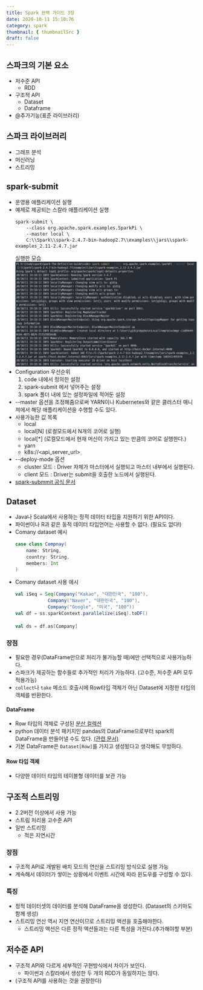 ```yaml
---
title: Spark 완벽 가이드 3장
date: 2020-10-11 15:10:76
category: spark
thumbnail: { thumbnailSrc }
draft: false
---
```


## 스파크의 기본 요소
+ 저수준 API
    + RDD
+ 구조적 API
    + Dataset
    + Dataframe
+ @추가기능(표준 라이브러리)

## 스파크 라이브러리
+ 그래프 분석
+ 머신러닝
+ 스트리밍

## spark-submit
+ 운영용 애플리케이션 실행
+ 예제로 제공되는 스칼라 애플리케이션 실행
    ```shell
    spark-submit \
        --class org.apache.spark.examples.SparkPi \
        --master local \
        C:\\Spark\\spark-2.4.7-bin-hadoop2.7\\examples\\jars\\spark-examples_2.11-2.4.7.jar
    ```
    실행한 모습
    ![spark-submit-test](./spark-submit-test.png)
+ Configuration 우선순위
    1. code 내에서 정의한 설정
    2. spark-submit 에서 넣어주는 설정
    3. spark 폴더 내에 있는 설정파일에 적어둔 설정
+  --master 옵션을 조정해줌으로써 YARN이나 Kubernetes와 같은 클러스터 매니져에서 해당 애플리케이션을 수행할 수도 있다.
+  사용가능한 값 목록
    + local
    + local[N] (로컬모드에서 N개의 코어로 실행)
    + local[*] (로컬모드에서 현재 머신이 가지고 있는 만큼의 코어로 실행한다.)
    + yarn
    + k8s://<api_server_url>
+  --deploy-mode 옵션
    + cluster 모드 : Driver 자체가 마스터에서 실행되고 마스터 내부에서 실행된다.
    + client 모드 : Driver는 submit을 호출한 노드에서 실행된다.
+ [spark-submmit 공식 문서](https://spark.apache.org/docs/latest/submitting-applications.html)

## Dataset
+ Java나 Scala에서 사용하는 정적 데이터 타입을 지원하기 위한 API이다.
+ 파이썬이나 R과 같은 동적 데이터 타입언어는 사용할 수 없다. (필요도 없다!)
+ Comany dataset 예시
    ```scala
    case class Compnay(
        name: String,
        country: String,
        members: Int
    )
    ```
+ Comany dataset 사용 에시
    ```scala
    val iSeq = Seq(Company("Kakao", "대한민국", "100"), 
                Company("Naver", "대한민국", "100"), 
                Company("Google", "미국", "100"))
    val df = ss.sparkContext.parallelize(iSeq).toDF()

    val ds = df.as[Company] 
    ```

### 장점
+ 필요한 경우(DataFrame만으로 처리가 불가능할 때)에만 선택적으로 사용가능하다.
+ 스파크가 제공하는 함수들로 추가적인 처리가 가능하다. (고수준, 저수준 API 모두 적용가능)
+ `collect`나 `take` 메소드 호출시에 Row타입 객체가 아닌 Dataset에 지정한 타입의 객체를 반환한다.  

#### DataFrame
+ Row 타입의 객체로 구성된 [분산 컬렉션](https://spark.apache.org/docs/latest/rdd-programming-guide.html#parallelized-collections)
+ python 데이터 분석 패키지인 pandas의 DataFrame으로부터 spark의 DataFrame을 만들어낼 수도 있다.
    [(관련 문서)](https://docs.microsoft.com/ko-kr/azure/databricks/spark/latest/spark-sql/spark-pandas)
+ 기본 DataFrame은 `Dataset[Row]`를 가지고 생성됬다고 생각해도 무방하다.


#### Row 타입 객체
+ 다양한 데이터 타입의 테이블형 데이터를 보관 가능


## 구조적 스트리밍
+ 2.2버전 이상에서 사용 가능
+ 스트림 처리용 고수준 API
+ 일반 스트리밍
    + 적은 지연시간

### 장점
+ 구조적 API로 개발된 배치 모드의 연산을 스트리밍 방식으로 실행 가능
+ 계속해서 데이터가 쌓이는 상황에서 이벤트 시간에 따라 윈도우를 구성할 수 있다.

### 특징
+ 정적 데이터셋의 데이터를 분석해 DataFrame을 생성한다. (Dataset의 스키마도 함께 생성)
+ 스트리밍 연산 역시 지연 연산이므로 스트리밍 액션을 호출해야한다.
    + 스트리밍 액션은 다른 정적 액션들과는 다른 특성을 가진다.(추가해야할 부분)

## 저수준 API
+ 구조적 API와 다르게 세부적인 구현방식에서 차이가 보인다.
    + 파이썬과 스칼라에서 생성한 두 개의 RDD가 동일하지는 않다.
+ (구조적 API를 사용하는 것을 권장한다)